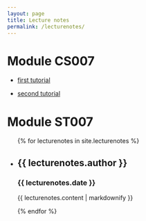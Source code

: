 ```yaml
---
layout: page
title: Lecture notes
permalink: /lecturenotes/
---
```


# Module CS007

- [first tutorial](exampletutorial.md)

- [second tutorial](exampletutorial2.md)

# Module ST007

<ul>
  {% for lecturenotes in site.lecturenotes %}
    <li>
      <h2>{{ lecturenotes.author }}</h2>
      <h3>{{ lecturenotes.date }}</h3>
      <p>{{ lecturenotes.content | markdownify }}</p>
    </li>
  {% endfor %}
</ul>